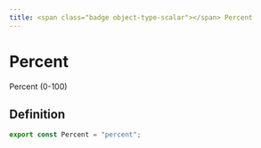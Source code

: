 ```yaml
---
title: <span class="badge object-type-scalar"></span> Percent
---
```

# <span class="badge object-type-scalar"></span> Percent

Percent (0-100)

## Definition

```typescript
export const Percent = "percent";

```
